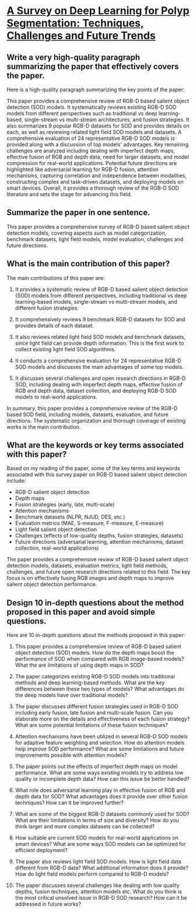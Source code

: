 # [A Survey on Deep Learning for Polyp Segmentation: Techniques, Challenges   and Future Trends](https://arxiv.org/abs/2311.18373)

## Write a very high-quality paragraph summarizing the paper that effectively covers the paper.

 Here is a high-quality paragraph summarizing the key points of the paper:

This paper provides a comprehensive review of RGB-D based salient object detection (SOD) models. It systematically reviews existing RGB-D SOD models from different perspectives such as traditional vs deep learning-based, single-stream vs multi-stream architectures, and fusion strategies. It also summarizes 9 popular RGB-D datasets for SOD and provides details on each, as well as reviewing related light field SOD models and datasets. A comprehensive evaluation of 24 representative RGB-D SOD models is provided along with a discussion of top models' advantages. Key remaining challenges are analyzed including dealing with imperfect depth maps, effective fusion of RGB and depth data, need for larger datasets, and model compression for real-world applications. Potential future directions are highlighted like adversarial learning for RGB-D fusion, attention mechanisms, capturing correlation and independence between modalities, constructing complex and task-driven datasets, and deploying models on smart devices. Overall, it provides a thorough review of the RGB-D SOD literature and sets the stage for advancing this field.


## Summarize the paper in one sentence.

 This paper provides a comprehensive survey of RGB-D based salient object detection models, covering aspects such as model categorization, benchmark datasets, light field models, model evaluation, challenges and future directions.


## What is the main contribution of this paper?

 The main contributions of this paper are:

1. It provides a systematic review of RGB-D based salient object detection (SOD) models from different perspectives, including traditional vs deep learning-based models, single-stream vs multi-stream models, and different fusion strategies. 

2. It comprehensively reviews 9 benchmark RGB-D datasets for SOD and provides details of each dataset.

3. It also reviews related light field SOD models and benchmark datasets, since light field can provide depth information. This is the first work to collect existing light field SOD algorithms.

4. It conducts a comprehensive evaluation for 24 representative RGB-D SOD models and discusses the main advantages of some top models. 

5. It discusses several challenges and open research directions in RGB-D SOD, including dealing with imperfect depth maps, effective fusion of RGB and depth data, dataset collection, and deploying RGB-D SOD models to real-world applications.

In summary, this paper provides a comprehensive review of the RGB-D based SOD field, including models, datasets, evaluation, and future directions. The systematic organization and thorough coverage of existing works is the main contribution.


## What are the keywords or key terms associated with this paper?

 Based on my reading of the paper, some of the key terms and keywords associated with this survey paper on RGB-D based salient object detection include:

- RGB-D salient object detection 
- Depth maps
- Fusion strategies (early, late, multi-scale)
- Attention mechanisms
- Benchmark datasets (NLPR, NJUD, DES, etc.)
- Evaluation metrics (MAE, S-measure, F-measure, E-measure) 
- Light field salient object detection
- Challenges (effects of low-quality depths, fusion strategies, datasets)
- Future directions (adversarial learning, attention mechanisms, dataset collection, real-world applications)

The paper provides a comprehensive review of RGB-D based salient object detection models, datasets, evaluation metrics, light field methods, challenges, and future open research directions related to this field. The key focus is on effectively fusing RGB images and depth maps to improve salient object detection performance.


## Design 10 in-depth questions about the method proposed in this paper and avoid simple questions.

 Here are 10 in-depth questions about the methods proposed in this paper:

1. This paper provides a comprehensive review of RGB-D based salient object detection (SOD) models. How do the depth maps boost the performance of SOD when compared with RGB image-based models? What the are limitations of using depth maps in SOD?

2. The paper categorizes existing RGB-D SOD models into traditional methods and deep learning-based methods. What are the key differences between these two types of models? What advantages do the deep models have over traditional models? 

3. The paper discusses different fusion strategies used in RGB-D SOD including early fusion, late fusion and multi-scale fusion. Can you elaborate more on the details and effectiveness of each fusion strategy? What are some potential limitations of these fusion techniques?

4. Attention mechanisms have been utilized in several RGB-D SOD models for adaptive feature weighting and selection. How do attention models help improve SOD performance? What are some limitations and future improvements possible with attention models?

5. The paper points out the effects of imperfect depth maps on model performance. What are some ways existing models try to address low quality or incomplete depth data? How can this issue be better handled?  

6. What role does adversarial learning play in effective fusion of RGB and depth data for SOD? What advantages does it provide over other fusion techniques? How can it be improved further?

7. What are some of the biggest RGB-D datasets commonly used for SOD? What are their limitations in terms of size and diversity? How do you think larger and more complex datasets can be collected?

8. How suitable are current SOD models for real-world applications on smart devices? What are some ways SOD models can be optimized for efficient deployment? 

9. The paper also reviews light field SOD models. How is light field data different from RGB-D data? What additional information does it provide? How do light field models perform compared to RGB-D models?

10. The paper discusses several challenges like dealing with low quality depths, fusion techniques, attention models etc. What do you think is the most critical unsolved issue in RGB-D SOD research? How can it be addressed in future works?
